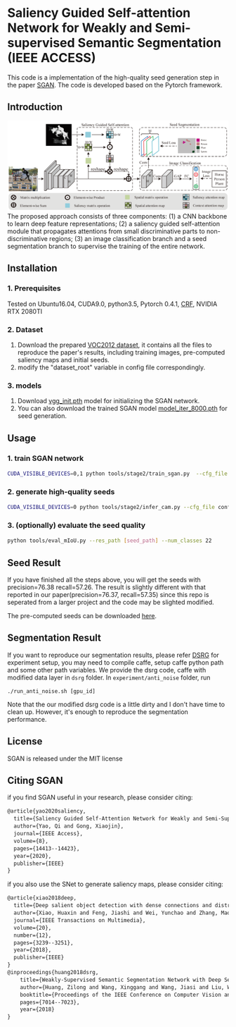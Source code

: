 # Saliency Guided Self-attention Network for Weakly and Semi-supervised Semantic Segmentation (IEEE ACCESS)
This code is a implementation of the high-quality seed generation step in the paper [SGAN](https://arxiv.org/abs/1910.05475). The code is developed based on the Pytorch framework.

## Introduction
![Overview of SGAN](./images/graphical_abstract.png)
The proposed approach consists of three components: (1) a CNN backbone to learn deep feature representations; (2) a saliency guided self-attention module that propagates attentions from small discriminative parts to non-discriminative regions; (3) an image classification branch and a seed segmentation branch to supervise the training of the entire network.

## Installation
### 1. Prerequisites
Tested on Ubuntu16.04, CUDA9.0, python3.5, Pytorch 0.4.1, [CRF](https://github.com/kolesman/SEC), NVIDIA RTX 2080TI

### 2. Dataset
1. Download the prepared [VOC2012 dataset](https://drive.google.com/open?id=1PDTEuTnWJZNWogxYdqYGOlEZHK8dYET9), it contains all the files to reproduce the paper's results, including training images, pre-computed saliency maps and initial seeds.
2. modify the "dataset_root" variable in config file correspondingly.

### 3. models
1. Download [vgg_init.pth](https://drive.google.com/open?id=1lsr7Btwx_1bmc4T2QufLqjojuthOEYuM) model for initializing the SGAN network.
2. You can also download the trained SGAN model [model_iter_8000.pth](https://drive.google.com/open?id=193iExmZcxT7hkpVH4Pgo3KI2gkM_0MF8) for seed generation.

## Usage
### 1. train SGAN network
```bash
CUDA_VISIBLE_DEVICES=0,1 python tools/stage2/train_sgan.py  --cfg_file config/sgan_vgg16_321x321.yml
```

### 2. generate high-quality seeds
```bash
CUDA_VISIBLE_DEVICES=0 python tools/stage2/infer_cam.py --cfg_file config/sgan_vgg16_321x321.yml
```

### 3. (optionally) evaluate the seed quality
```bash
python tools/eval_mIoU.py --res_path [seed_path] --num_classes 22
```

## Seed Result
If you have finished all the steps above, you will get the seeds with precision=76.38 recall=57.26. The result is slightly different with that reported in our paper(precision=76.37, recall=57.35) since this repo is seperated from a larger project and the code may be slighted modified.

The pre-computed seeds can be downloaded [here](https://drive.google.com/open?id=10AU1YOsC8un99AeszM9UHbth3agV3IT5).

## Segmentation Result
If you want to reproduce our segmentation results, please refer [DSRG](https://github.com/speedinghzl/DSRG) for experiment setup, you may need to compile caffe, setup caffe python path and some other path variables. We provide the dsrg code, caffe with modified data layer in `dsrg` folder. In `experiment/anti_noise` folder, run
```
./run_anti_noise.sh [gpu_id]
```
Note that the our modified dsrg code is a little dirty and I don't have time to clean up. However, it's enough to reproduce the segmentation performance.

## License
SGAN is released under the MIT license

## Citing SGAN
if you find SGAN useful in your research, please consider citing:
```txt
@article{yao2020saliency,
  title={Saliency Guided Self-Attention Network for Weakly and Semi-Supervised Semantic Segmentation},
  author={Yao, Qi and Gong, Xiaojin},
  journal={IEEE Access},
  volume={8},
  pages={14413--14423},
  year={2020},
  publisher={IEEE}
}
```

if you also use the SNet to generate saliency maps, please consider citing:
```txt
@article{xiao2018deep,
  title={Deep salient object detection with dense connections and distraction diagnosis},
  author={Xiao, Huaxin and Feng, Jiashi and Wei, Yunchao and Zhang, Maojun and Yan, Shuicheng},
  journal={IEEE Transactions on Multimedia},
  volume={20},
  number={12},
  pages={3239--3251},
  year={2018},
  publisher={IEEE}
}
@inproceedings{huang2018dsrg,
    title={Weakly-Supervised Semantic Segmentation Network with Deep Seeded Region Growing},
    author={Huang, Zilong and Wang, Xinggang and Wang, Jiasi and Liu, Wenyu and Wang, Jingdong},
    booktitle={Proceedings of the IEEE Conference on Computer Vision and Pattern Recognition},
    pages={7014--7023},
    year={2018}
}
```
